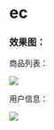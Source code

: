 # ec
### 效果图：
商品列表：

![](http://imgsrc.baidu.com/forum/pic/item/41f66ae636d12f2e3932e47943c2d5628535688b.jpg)

用户信息：

![](http://imgsrc.baidu.com/forum/pic/item/30cb5cd8f2d3572c3765d7c58613632762d0c33b.jpg)
